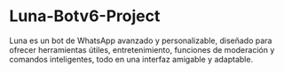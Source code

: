 # Luna-Botv6-Project
Luna es un bot de WhatsApp avanzado y personalizable, diseñado para ofrecer herramientas útiles, entretenimiento, funciones de moderación y comandos inteligentes, todo en una interfaz amigable y adaptable.
